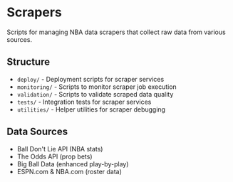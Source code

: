 # Scrapers

Scripts for managing NBA data scrapers that collect raw data from various sources.

## Structure
- `deploy/` - Deployment scripts for scraper services
- `monitoring/` - Scripts to monitor scraper job execution
- `validation/` - Scripts to validate scraped data quality
- `tests/` - Integration tests for scraper services
- `utilities/` - Helper utilities for scraper debugging

## Data Sources
- Ball Don't Lie API (NBA stats)
- The Odds API (prop bets)
- Big Ball Data (enhanced play-by-play)
- ESPN.com & NBA.com (roster data)
